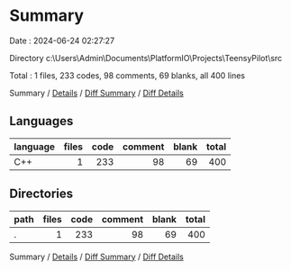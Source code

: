 # Summary

Date : 2024-06-24 02:27:27

Directory c:\\Users\\Admin\\Documents\\PlatformIO\\Projects\\TeensyPilot\\src

Total : 1 files,  233 codes, 98 comments, 69 blanks, all 400 lines

Summary / [Details](details.md) / [Diff Summary](diff.md) / [Diff Details](diff-details.md)

## Languages
| language | files | code | comment | blank | total |
| :--- | ---: | ---: | ---: | ---: | ---: |
| C++ | 1 | 233 | 98 | 69 | 400 |

## Directories
| path | files | code | comment | blank | total |
| :--- | ---: | ---: | ---: | ---: | ---: |
| . | 1 | 233 | 98 | 69 | 400 |

Summary / [Details](details.md) / [Diff Summary](diff.md) / [Diff Details](diff-details.md)